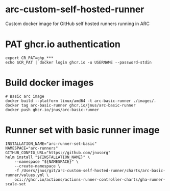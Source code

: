 # arc-custom-self-hosted-runner
Custom docker image for GitHub self hosted runners running in ARC

# PAT ghcr.io authentication
```
export CR_PAT=ghp_***
echo $CR_PAT | docker login ghcr.io -u USERNAME --password-stdin
```

# Build  docker images
```
# Basic arc image
docker build --platform linux/amd64 -t arc-basic-runner ./images/.
docker tag arc-basic-runner ghcr.io/jnus/arc-basic-runner
docker push ghcr.io/jnus/arc-basic-runner
```

# Runner set with basic runner image
```
INSTALLATION_NAME="arc-runner-set-basic"
NAMESPACE="arc-runners"
GITHUB_CONFIG_URL="https://github.com/jnusorg"
helm install "${INSTALLATION_NAME}" \
    --namespace "${NAMESPACE}" \
    --create-namespace \
    -f /Users/jnus/git/arc-custom-self-hosted-runner/charts/arc-basic-runner/values.yml \
    oci://ghcr.io/actions/actions-runner-controller-charts/gha-runner-scale-set
```